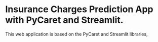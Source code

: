 # Insurance Charges Prediction App with PyCaret and Streamlit.

This web application is based on the PyCaret and Streamlit libraries,
